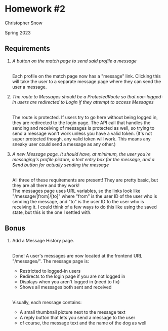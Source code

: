 # Homework #2

Christopher Snow

Spring 2023



## Requirements

1. *A button on the match page to send said profile a message*

    <br>Each profile on the match page now has a "message" link. Clicking
this will take the user to a separate message page where they can
send the user a message.


2. *The route to Messages should be a ProtectedRoute so that 
non-logged-in users are redirected to Login if they attempt
to access Messages*

    <br>The route is protected. If users try to go here without
being logged in, they are redirected to the login page. The API
call that handles the sending and receiving of messages is protected 
as well, so trying to send a message won't work unless you have
a valid token. (It's not super protected though, any valid token
will work. This means any sneaky user could send a message as any
other.)
    
   
3. *A new Message page. It should have, at minimum, the user
you're messaging's profile picture, a text entry box for the 
message, and a Send button for actually sending the message*

    <br>All three of these requirements are present! They are pretty
basic, but they are all there and they work!
    <br> The messages page uses URL variables, so the links look like
"/message/[from]/[to]" where "from" is the user ID of the user who is
sending the message, and "to" is the user ID fo the user who is
receiving it. I could think of a few ways to do this like using the saved
state, but this is the one I settled with.

## Bonus

1. Add a Message History page.

    <br>Done! A user's messages are now located at the frontend URL
"/messages/". The message page is:

    - Restricted to logged-in users
    - Redirects to the login page if you are not logged in
    - Displays when you aren't logged in (need to fix)
    - Shows all messages both sent and received

   <br> Visually, each message contains:
    - A small thumbnail picture next to the message text
    - A reply button that lets you send a message to the user
    - of course, the message text and the name of the dog as well
    
